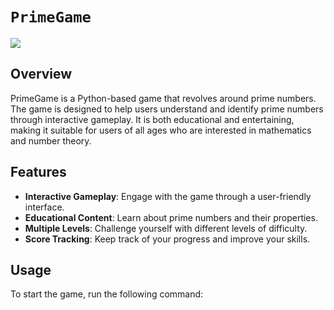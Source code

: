 # `PrimeGame`
![](https://cdn.educba.com/academy/wp-content/uploads/2019/12/prime-numbers-in-python.jpg.webp)
## Overview
PrimeGame is a Python-based game that revolves around prime numbers. The game is designed to help users understand and identify prime numbers through interactive gameplay. It is both educational and entertaining, making it suitable for users of all ages who are interested in mathematics and number theory.

## Features
- **Interactive Gameplay**: Engage with the game through a user-friendly interface.
- **Educational Content**: Learn about prime numbers and their properties.
- **Multiple Levels**: Challenge yourself with different levels of difficulty.
- **Score Tracking**: Keep track of your progress and improve your skills.


## Usage
To start the game, run the following command:
